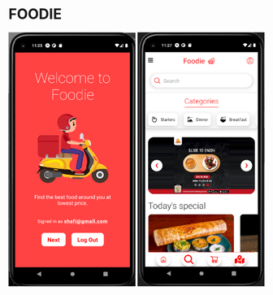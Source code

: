 # FOODIE

<img src="./assets/welcome.png" width="250" height="500">
<img src="./assets/mainpage.png" width="250" height="500">
